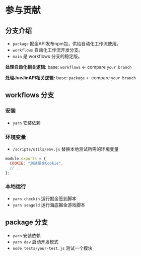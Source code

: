 # 参与贡献

## 分支介绍

- `package` 掘金API发布npm包，供给自动化工作流使用。
- `workflows` 自动化工作流开发分支。
- `main` 是 workflows 分支的稳定版。

**处理自动化相关逻辑:** 
base: `workflows` <- compare `your branch`

**处理JueJinAPI相关逻辑:** 
base: `package` <- compare `your branch`

## workflows 分支

### 安装

- `yarn` 安装依赖

### 环境变量

- `/scripts/utils/env.js` 替换本地测试所需的环境变量

```javascript
module.exports = {
  COOKIE: "测试掘金Cookie",
  // ...
};
```

### 本地运行

- `yarn checkin` 运行掘金签到脚本
- `yarn seagold` 运行海底掘金游戏脚本

## package 分支

- `yarn` 安装依赖
- `yarn dev` 启动开发模式
- `node tests/your-test.js` 测试一个模块

